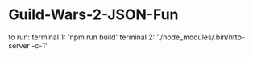 # Guild-Wars-2-JSON-Fun
to run:
terminal 1: 'npm run build'
terminal 2: './node_modules/.bin/http-server -c-1'
